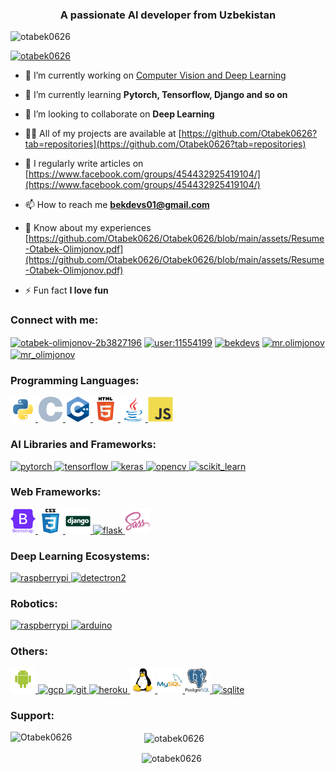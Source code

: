 <h3 align="center">A passionate AI developer from Uzbekistan</h3>

<p align="left"> <img src="https://komarev.com/ghpvc/?username=otabek0626&label=Profile%20views&color=0e75b6&style=flat" alt="otabek0626" /> </p>

<p align="left"> <a href="https://github.com/ryo-ma/github-profile-trophy"><img src="https://github-profile-trophy.vercel.app/?username=otabek0626" alt="otabek0626" /></a> </p>

- 🔭 I’m currently working on [Computer Vision and Deep Learning](https://github.com/Otabek0626/Deep_Learning)

- 🌱 I’m currently learning **Pytorch, Tensorflow, Django and so on**

- 👯 I’m looking to collaborate on **Deep Learning**

- 👨‍💻 All of my projects are available at [https://github.com/Otabek0626?tab=repositories](https://github.com/Otabek0626?tab=repositories)

- 📝 I regularly write articles on [https://www.facebook.com/groups/454432925419104/](https://www.facebook.com/groups/454432925419104/)

- 📫 How to reach me **bekdevs01@gmail.com**

- 📄 Know about my experiences [https://github.com/Otabek0626/Otabek0626/blob/main/assets/Resume-Otabek-Olimjonov.pdf](https://github.com/Otabek0626/Otabek0626/blob/main/assets/Resume-Otabek-Olimjonov.pdf)

- ⚡ Fun fact **I love fun**

<h3 align="left">Connect with me:</h3>
<p align="left">
<a href="https://linkedin.com/in/otabek-olimjonov-2b3827196" target="blank"><img align="center" src="https://cdn.jsdelivr.net/npm/simple-icons@3.0.1/icons/linkedin.svg" alt="otabek-olimjonov-2b3827196" height="30" width="40" /></a>
<a href="https://stackoverflow.com/users/user:11554199" target="blank"><img align="center" src="https://cdn.jsdelivr.net/npm/simple-icons@3.0.1/icons/stackoverflow.svg" alt="user:11554199" height="30" width="40" /></a>
<a href="https://kaggle.com/bekdevs" target="blank"><img align="center" src="https://cdn.jsdelivr.net/npm/simple-icons@3.0.1/icons/kaggle.svg" alt="bekdevs" height="30" width="40" /></a>
<a href="https://fb.com/mr.olimjonov" target="blank"><img align="center" src="https://cdn.jsdelivr.net/npm/simple-icons@3.0.1/icons/facebook.svg" alt="mr.olimjonov" height="30" width="40" /></a>
<a href="https://instagram.com/mr_olimjonov" target="blank"><img align="center" src="https://cdn.jsdelivr.net/npm/simple-icons@3.0.1/icons/instagram.svg" alt="mr_olimjonov" height="30" width="40" /></a>
</p>

<h3 align="left">Programming Languages:</h3>
<p align="left"> 
<a href="https://www.python.org" target="_blank"> <img src="https://raw.githubusercontent.com/devicons/devicon/master/icons/python/python-original.svg" alt="python" width="40" height="40"/> </a>
<a href="https://www.cprogramming.com/" target="_blank"> <img src="https://raw.githubusercontent.com/devicons/devicon/master/icons/c/c-original.svg" alt="c" width="40" height="40"/> </a>
<a href="https://www.w3schools.com/cpp/" target="_blank"> <img src="https://raw.githubusercontent.com/devicons/devicon/master/icons/cplusplus/cplusplus-original.svg" alt="cplusplus" width="40" height="40"/> </a>
<a href="https://www.w3.org/html/" target="_blank"> <img src="https://raw.githubusercontent.com/devicons/devicon/master/icons/html5/html5-original-wordmark.svg" alt="html5" width="40" height="40"/>
</a> <a href="https://www.java.com" target="_blank"> <img src="https://raw.githubusercontent.com/devicons/devicon/master/icons/java/java-original.svg" alt="java" width="40" height="40"/> </a>
<a href="https://developer.mozilla.org/en-US/docs/Web/JavaScript" target="_blank"> <img src="https://raw.githubusercontent.com/devicons/devicon/master/icons/javascript/javascript-original.svg" alt="javascript" width="40" height="40"/> </a>

</p>


<h3 align="left">AI Libraries and Frameworks:</h3>
<p align="left"> 
<a href="https://pytorch.org/" target="_blank"> <img src="https://www.vectorlogo.zone/logos/pytorch/pytorch-icon.svg" alt="pytorch" width="40" height="40"/> </a>
<a href="https://www.tensorflow.org" target="_blank"> <img src="https://www.vectorlogo.zone/logos/tensorflow/tensorflow-icon.svg" alt="tensorflow" width="40" height="40"/> </a>
<a href="https://keras.io" target="_blank"> <img src="https://keras.io/img/logo.png" alt="keras" width="138" height="40"/> </a>
<a href="https://opencv.org/" target="_blank"> <img src="https://www.vectorlogo.zone/logos/opencv/opencv-icon.svg" alt="opencv" width="40" height="40"/> </a>
<a href="https://scikit-learn.org/" target="_blank"> <img src="https://upload.wikimedia.org/wikipedia/commons/0/05/Scikit_learn_logo_small.svg" alt="scikit_learn" width="40" height="40"/> </a>
</p>


<h3 align="left">Web Frameworks:</h3>
<p align="left"> 
<a href="https://getbootstrap.com" target="_blank"> <img src="https://raw.githubusercontent.com/devicons/devicon/master/icons/bootstrap/bootstrap-plain-wordmark.svg" alt="bootstrap" width="40" height="40"/> </a>
<a href="https://www.w3schools.com/css/" target="_blank"> <img src="https://raw.githubusercontent.com/devicons/devicon/master/icons/css3/css3-original-wordmark.svg" alt="css3" width="40" height="40"/> </a>
<a href="https://www.djangoproject.com/" target="_blank"> <img src="https://raw.githubusercontent.com/devicons/devicon/master/icons/django/django-original.svg" alt="django" width="40" height="40"/> </a>
<a href="https://flask.palletsprojects.com/" target="_blank"> <img src="https://www.vectorlogo.zone/logos/pocoo_flask/pocoo_flask-icon.svg" alt="flask" width="40" height="40"/> </a>
<a href="https://sass-lang.com" target="_blank"> <img src="https://raw.githubusercontent.com/devicons/devicon/master/icons/sass/sass-original.svg" alt="sass" width="40" height="40"/> </a>

</p>



<h3 align="left">Deep Learning Ecosystems:</h3>
<p align="left"> 
<a href="https://github.com/Tianxiaomo/pytorch-YOLOv4" target="_blank"> <img src="https://pjreddie.com/media/image/yologo_2.png" alt="raspberrypi" width="74" height="40"/> </a>
<a href="https://github.com/facebookresearch/detectron2" target="_blank"> <img src="https://raw.githubusercontent.com/facebookresearch/detectron2/master/.github/Detectron2-Logo-Horz.svg" alt="detectron2" width="200" height="50"/> </a>
</p>



<h3 align="left">Robotics:</h3>
<p align="left"> 
<a href="https://www.raspberrypi.org/" target="_blank"> <img src="https://www.raspberrypi.org/app/uploads/2018/03/RPi-Logo-Reg-SCREEN.png" alt="raspberrypi" width="40" height="40"/> </a>
<a href="https://www.arduino.cc/" target="_blank"> <img src="https://cdn.worldvectorlogo.com/logos/arduino-1.svg" alt="arduino" width="40" height="40"/> </a>
</p>


<h3 align="left">Others:</h3>
<p align="left"> 
<a href="https://developer.android.com" target="_blank"> <img src="https://raw.githubusercontent.com/devicons/devicon/master/icons/android/android-original-wordmark.svg" alt="android" width="40" height="40"/> </a>
<a href="https://cloud.google.com" target="_blank"> <img src="https://www.vectorlogo.zone/logos/google_cloud/google_cloud-icon.svg" alt="gcp" width="40" height="40"/> </a>
<a href="https://git-scm.com/" target="_blank"> <img src="https://www.vectorlogo.zone/logos/git-scm/git-scm-icon.svg" alt="git" width="40" height="40"/> </a>
<a href="https://heroku.com" target="_blank"> <img src="https://www.vectorlogo.zone/logos/heroku/heroku-icon.svg" alt="heroku" width="40" height="40"/> </a>
<a href="https://www.linux.org/" target="_blank"> <img src="https://raw.githubusercontent.com/devicons/devicon/master/icons/linux/linux-original.svg" alt="linux" width="40" height="40"/> </a>
<a href="https://www.mysql.com/" target="_blank"> <img src="https://raw.githubusercontent.com/devicons/devicon/master/icons/mysql/mysql-original-wordmark.svg" alt="mysql" width="40" height="40"/> </a>
<a href="https://www.postgresql.org" target="_blank"> <img src="https://raw.githubusercontent.com/devicons/devicon/master/icons/postgresql/postgresql-original-wordmark.svg" alt="postgresql" width="40" height="40"/> </a>
<a href="https://www.sqlite.org/" target="_blank"> <img src="https://www.vectorlogo.zone/logos/sqlite/sqlite-icon.svg" alt="sqlite" width="40" height="40"/> </a>
 
</p>

<h3 align="left">Support:</h3>
<p><a href="https://www.buymeacoffee.com/Otabek0626"> <img align="left" src="https://cdn.buymeacoffee.com/buttons/v2/default-yellow.png" height="50" width="210" alt="Otabek0626" /></a></p>

<p></p>


<p>&nbsp;<img align="center" src="https://github-readme-stats.vercel.app/api?username=otabek0626&show_icons=true&locale=en" alt="otabek0626" /></p>

<p><img align="center" src="https://github-readme-streak-stats.herokuapp.com/?user=otabek0626&" alt="otabek0626" /></p>
